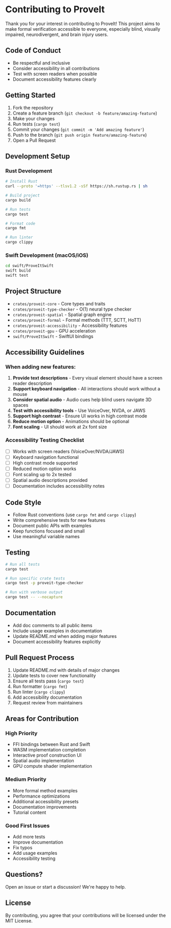 # Contributing to ProveIt

Thank you for your interest in contributing to ProveIt! This project aims to make formal verification accessible to everyone, especially blind, visually impaired, neurodivergent, and brain injury users.

## Code of Conduct

- Be respectful and inclusive
- Consider accessibility in all contributions
- Test with screen readers when possible
- Document accessibility features clearly

## Getting Started

1. Fork the repository
2. Create a feature branch (`git checkout -b feature/amazing-feature`)
3. Make your changes
4. Run tests (`cargo test`)
5. Commit your changes (`git commit -m 'Add amazing feature'`)
6. Push to the branch (`git push origin feature/amazing-feature`)
7. Open a Pull Request

## Development Setup

### Rust Development

```bash
# Install Rust
curl --proto '=https' --tlsv1.2 -sSf https://sh.rustup.rs | sh

# Build project
cargo build

# Run tests
cargo test

# Format code
cargo fmt

# Run linter
cargo clippy
```

### Swift Development (macOS/iOS)

```bash
cd swift/ProveItSwift
swift build
swift test
```

## Project Structure

- `crates/proveit-core` - Core types and traits
- `crates/proveit-type-checker` - O(1) neural type checker
- `crates/proveit-spatial` - Spatial graph engine
- `crates/proveit-formal` - Formal methods (TTT, SCTT, HoTT)
- `crates/proveit-accessibility` - Accessibility features
- `crates/proveit-gpu` - GPU acceleration
- `swift/ProveItSwift` - SwiftUI bindings

## Accessibility Guidelines

### When adding new features:

1. **Provide text descriptions** - Every visual element should have a screen reader description
2. **Support keyboard navigation** - All interactions should work without a mouse
3. **Consider spatial audio** - Audio cues help blind users navigate 3D spaces
4. **Test with accessibility tools** - Use VoiceOver, NVDA, or JAWS
5. **Support high contrast** - Ensure UI works in high contrast mode
6. **Reduce motion option** - Animations should be optional
7. **Font scaling** - UI should work at 2x font size

### Accessibility Testing Checklist

- [ ] Works with screen readers (VoiceOver/NVDA/JAWS)
- [ ] Keyboard navigation functional
- [ ] High contrast mode supported
- [ ] Reduced motion option works
- [ ] Font scaling up to 2x tested
- [ ] Spatial audio descriptions provided
- [ ] Documentation includes accessibility notes

## Code Style

- Follow Rust conventions (use `cargo fmt` and `cargo clippy`)
- Write comprehensive tests for new features
- Document public APIs with examples
- Keep functions focused and small
- Use meaningful variable names

## Testing

```bash
# Run all tests
cargo test

# Run specific crate tests
cargo test -p proveit-type-checker

# Run with verbose output
cargo test -- --nocapture
```

## Documentation

- Add doc comments to all public items
- Include usage examples in documentation
- Update README.md when adding major features
- Document accessibility features explicitly

## Pull Request Process

1. Update README.md with details of major changes
2. Update tests to cover new functionality
3. Ensure all tests pass (`cargo test`)
4. Run formatter (`cargo fmt`)
5. Run linter (`cargo clippy`)
6. Add accessibility documentation
7. Request review from maintainers

## Areas for Contribution

### High Priority
- FFI bindings between Rust and Swift
- WASM implementation completion
- Interactive proof construction UI
- Spatial audio implementation
- GPU compute shader implementation

### Medium Priority
- More formal method examples
- Performance optimizations
- Additional accessibility presets
- Documentation improvements
- Tutorial content

### Good First Issues
- Add more tests
- Improve documentation
- Fix typos
- Add usage examples
- Accessibility testing

## Questions?

Open an issue or start a discussion! We're happy to help.

## License

By contributing, you agree that your contributions will be licensed under the MIT License.

